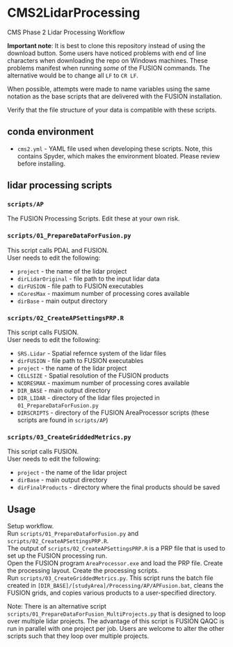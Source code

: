 # CMS2LidarProcessing  
CMS Phase 2 Lidar Processing Workflow  

**Important note**: It is best to clone this repository instead of using the download button. Some users have noticed problems with end of line characters when downloading the repo on Windows machines. These problems manifest when running *some* of the FUSION commands. The alternative would be to change all `LF` to `CR LF`.  

When possible, attempts were made to name variables using the same notation as the base scripts that are delivered with the FUSION installation.  

Verify that the file structure of your data is compatible with these scripts.  

## conda environment
- `cms2.yml` - YAML file used when developing these scripts. Note, this contains Spyder, which makes the environment bloated. Please review before installing.   

## lidar processing scripts  

### `scripts/AP`  
The FUSION Processing Scripts. Edit these at your own risk.  

### `scripts/01_PrepareDataForFusion.py`  
This script calls PDAL and FUSION.  
User needs to edit the following:  
- `project` - the name of the lidar project
- `dirLidarOriginal` - file path to the input lidar data
- `dirFUSION` - file path to FUSION executables
- `nCoresMax` - maximum number of processing cores available
- `dirBase` - main output directory

### `scripts/02_CreateAPSettingsPRP.R`  
This script calls FUSION.  
User needs to edit the following:  
- `SRS.Lidar` - Spatial refernce system of the lidar files
- `dirFUSION` - file path to FUSION executables
- `project` - the name of the lidar project
- `CELLSIZE` - Spatial resolution of the FUSION products
- `NCORESMAX` - maximum number of processing cores available
- `DIR_BASE` - main output directory
- `DIR_LIDAR` - directory of the lidar files projected in `01_PrepareDataForFusion.py`
- `DIRSCRIPTS` - directory of the FUSION AreaProcessor scripts (these scripts are found in `scripts/AP`)  

### `scripts/03_CreateGriddedMetrics.py`
This script calls FUSION.  
User needs to edit the following:  
- `project` - the name of the lidar project
- `dirBase` - main output directory
- `dirFinalProducts` - directory where the final products should be saved  


## Usage  
Setup workflow.  
Run `scripts/01_PrepareDataForFusion.py` and `scripts/02_CreateAPSettingsPRP.R`.  
The output of `scripts/02_CreateAPSettingsPRP.R` is a PRP file that is used to set up the FUSION processing run.  
Open the FUSION program `AreaProcessor.exe` and load the PRP file. Create the processing layout. Create the processing scripts.  
Run `scripts/03_CreateGriddedMetrics.py`. This script runs the batch file created in `[DIR_BASE]/[studyArea]/Processing/AP/APFusion.bat`, cleans the FUSION grids, and copies various products to a user-specified directory.

Note: There is an alternative script `scripts/01_PrepareDataForFusion_MultiProjects.py` that is designed to loop over multiple lidar projects. The advantage of this script is FUSION QAQC is run in parallel with one project per job. Users are welcome to alter the other scripts such that they loop over multiple projects.

